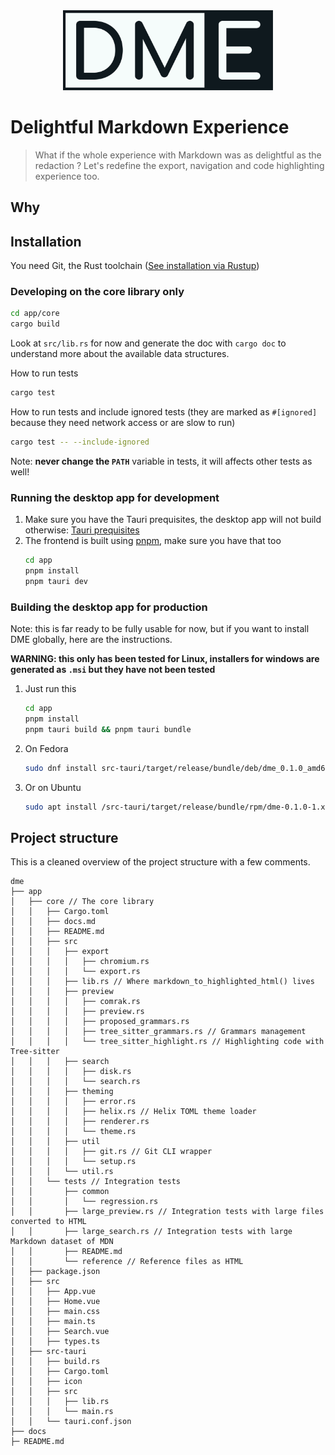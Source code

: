 <div align="center">
<img src="https://raw.githubusercontent.com/samuelroland/dme/main/docs/logo/logo.svg" alt="DME logo" height="128"/>
</div>

# Delightful Markdown Experience
>  What if the whole experience with Markdown was as delightful as the redaction ? Let's redefine the export, navigation and code highlighting experience too.

## Why

## Installation

You need Git, the Rust toolchain ([See installation via Rustup](https://rustup.rs/))

### Developing on the core library only
```sh
cd app/core
cargo build
```

Look at `src/lib.rs` for now and generate the doc with `cargo doc` to understand more about the available data structures.

How to run tests
```sh
cargo test
```

How to run tests and include ignored tests (they are marked as `#[ignored]` because they need network access or are slow to run)
```sh
cargo test -- --include-ignored
```

Note: **never change the `PATH`** variable in tests, it will affects other tests as well!

### Running the desktop app for development
1. Make sure you have the Tauri prequisites, the desktop app will not build otherwise: [Tauri prequisites](https://tauri.app/start/prerequisites/)
1. The frontend is built using [pnpm](https://pnpm.io/), make sure you have that too
    ```sh
    cd app
    pnpm install
    pnpm tauri dev
    ```

### Building the desktop app for production
Note: this is far ready to be fully usable for now, but if you want to install DME globally, here are the instructions.

**WARNING: this only has been tested for Linux, installers for windows are generated as `.msi` but they have not been tested**
1. Just run this
    ```sh
    cd app
    pnpm install
    pnpm tauri build && pnpm tauri bundle
    ```
1. On Fedora
   ```sh
   sudo dnf install src-tauri/target/release/bundle/deb/dme_0.1.0_amd64.deb
   ```
1. Or on Ubuntu
   ```sh
   sudo apt install /src-tauri/target/release/bundle/rpm/dme-0.1.0-1.x86_64.rpm
   ```

## Project structure
This is a cleaned overview of the project structure with a few comments.
```
dme
├── app
│   ├── core // The core library
│   │   ├── Cargo.toml
│   │   ├── docs.md
│   │   ├── README.md
│   │   ├── src
│   │   │   ├── export
│   │   │   │   ├── chromium.rs
│   │   │   │   └── export.rs
│   │   │   ├── lib.rs // Where markdown_to_highlighted_html() lives
│   │   │   ├── preview
│   │   │   │   ├── comrak.rs
│   │   │   │   ├── preview.rs
│   │   │   │   ├── proposed_grammars.rs
│   │   │   │   ├── tree_sitter_grammars.rs // Grammars management
│   │   │   │   └── tree_sitter_highlight.rs // Highlighting code with Tree-sitter
│   │   │   ├── search
│   │   │   │   ├── disk.rs
│   │   │   │   └── search.rs
│   │   │   ├── theming
│   │   │   │   ├── error.rs
│   │   │   │   ├── helix.rs // Helix TOML theme loader
│   │   │   │   ├── renderer.rs
│   │   │   │   └── theme.rs
│   │   │   ├── util
│   │   │   │   ├── git.rs // Git CLI wrapper
│   │   │   │   └── setup.rs
│   │   │   └── util.rs
│   │   └── tests // Integration tests
│   │       ├── common
│   │       │   └── regression.rs
│   │       ├── large_preview.rs // Integration tests with large files converted to HTML
│   │       ├── large_search.rs // Integration tests with large Markdown dataset of MDN
│   │       ├── README.md
│   │       └── reference // Reference files as HTML
│   ├── package.json
│   ├── src
│   │   ├── App.vue
│   │   ├── Home.vue
│   │   ├── main.css
│   │   ├── main.ts
│   │   ├── Search.vue
│   │   ├── types.ts
│   ├── src-tauri
│   │   ├── build.rs
│   │   ├── Cargo.toml
│   │   ├── icon
│   │   ├── src
│   │   │   ├── lib.rs
│   │   │   └── main.rs
│   │   └── tauri.conf.json
├── docs
├─ README.md
```
